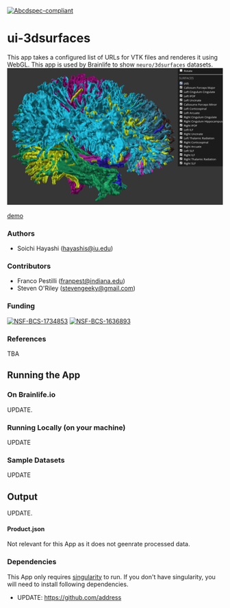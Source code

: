 [![Abcdspec-compliant](https://img.shields.io/badge/ABCD_Spec-v1.1-green.svg)](https://github.com/brain-life/abcd-spec)

# ui-3dsurfaces 

This app takes a configured list of URLs for VTK files and renderes it using WebGL. This app is used by Brainlife to show `neuro/3dsurfaces` datasets.
![screenshot](screenshot.png)


[demo](https://brainlife.io/ui/surfaces/)

### Authors
- Soichi Hayashi (hayashis@iu.edu)

### Contributors
- Franco Pestilli (franpest@indiana.edu)
- Steven O'Riley (stevengeeky@gmail.com)

### Funding 
[![NSF-BCS-1734853](https://img.shields.io/badge/NSF_BCS-1734853-blue.svg)](https://nsf.gov/awardsearch/showAward?AWD_ID=1734853)
[![NSF-BCS-1636893](https://img.shields.io/badge/NSF_BCS-1636893-blue.svg)](https://nsf.gov/awardsearch/showAward?AWD_ID=1636893)

### References 
TBA

## Running the App 

### On Brainlife.io

UPDATE.

### Running Locally (on your machine)

UPDATE

### Sample Datasets

UPDATE

## Output

UPDATE.

#### Product.json

Not relevant for this App as it does not geenrate processed data. 

### Dependencies

This App only requires [singularity](https://www.sylabs.io/singularity/) to run. If you don't have singularity, you will need to install following dependencies.  

  - UPDATE: https://github.com/address
  


